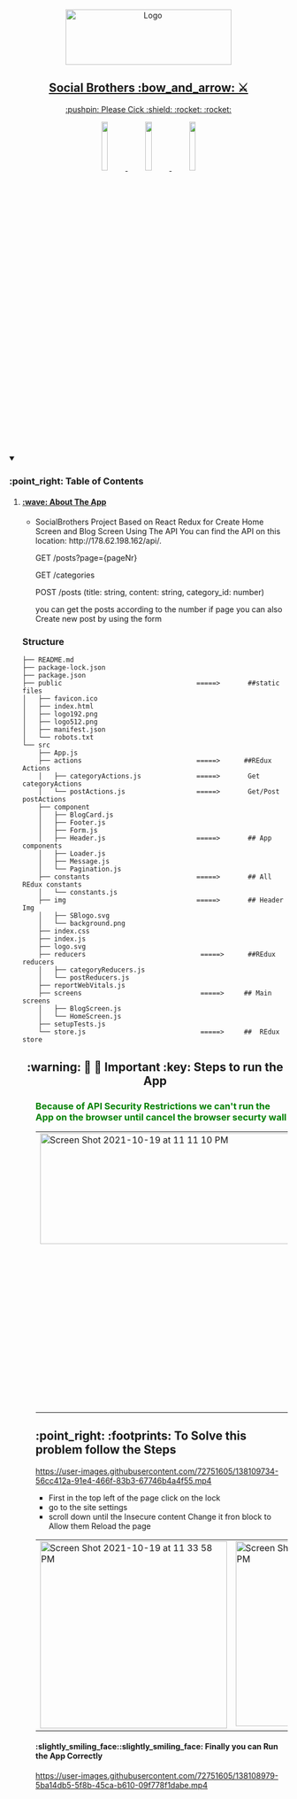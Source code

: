 
<br />
<p align="center">
  <a href="https://socialbrothersehabwasel.netlify.app/ ">
   <img src="https://socialbrothers.nl/wp-content/themes/social_brothers/assets/SBlogo.svg" alt="Logo" width="300" height="100">
<h2 align="center"> Social Brothers 	:bow_and_arrow: ⚔️</h2>
<p align="center"> :pushpin: Please  Cick :shield: :rocket:	:rocket: </p>
    <p align="center">  <code><img width="15%" src="https://www.vectorlogo.zone/logos/reactjs/reactjs-ar21.svg"></code>
    <code><img width="15%" src="https://github.com/prplx/svg-logos/blob/master/svg/redux.svg"></code>
  <code><img width="15%" src="https://www.vectorlogo.zone/logos/getbootstrap/getbootstrap-ar21.svg"></code></p>
  </a>
   
       
<details open="open">
  <summary><h3>:point_right: Table of Contents</h3></summary>
  <ol>
    <li>
      <a href="#about-the-project"><h4> :wave: About The App</h4></a> 
      <ul>
        <li>   SocialBrothers Project Based on React Redux for Create Home Screen and Blog Screen Using The API
You can find the API on this location: http://178.62.198.162/api/. 


<p>GET /posts?page={pageNr}</p>
<p>GET /categories</p>
          <p>POST /posts (title: string, content: string, category_id: number)</p>
           <p>you can get the posts according to the number if page you can also Create new post by using the form </p>
        </li>
         </ul>
      
 ### Structure 
``` 
├── README.md
├── package-lock.json
├── package.json
├── public                                  =====>       ##static files 
│   ├── favicon.ico
│   ├── index.html
│   ├── logo192.png
│   ├── logo512.png
│   ├── manifest.json
│   └── robots.txt
└── src
    ├── App.js                                     
    ├── actions                             =====>      ##REdux Actions
    │   ├── categoryActions.js              =====>       Get categoryActions
    │   └── postActions.js                  =====>       Get/Post postActions
    ├── component
    │   ├── BlogCard.js
    │   ├── Footer.js
    │   ├── Form.js
    │   ├── Header.js                       =====>       ## App components
    │   ├── Loader.js
    │   ├── Message.js
    │   └── Pagination.js
    ├── constants                           =====>       ## All REdux constants                   
    │   └── constants.js                     
    ├── img                                 =====>       ## Header Img
    │   ├── SBlogo.svg
    │   └── background.png
    ├── index.css
    ├── index.js
    ├── logo.svg
    ├── reducers                             =====>      ##REdux reducers
    │   ├── categoryReducers.js
    │   └── postReducers.js
    ├── reportWebVitals.js
    ├── screens                              =====>     ## Main  screens
    │   ├── BlogScreen.js
    │   └── HomeScreen.js     
    ├── setupTests.js
    └── store.js                             =====>     ##  REdux store
```     
<h2 align="center" >	:warning: 🔐 	🔐 Important :key: Steps to run the App</h2>
      <ul>
                 <h3 style="color: green"> Because of API Security Restrictions we can't run the App on the browser until cancel the browser securty wall </h3>
       <table>
  <tr >
          <td valign="top">    <img width="600" height="200" alt="Screen Shot 2021-10-19 at 11 11 10 PM" src="https://user-images.githubusercontent.com/72751605/137991210-22cdd277-2546-4db4-9f7c-675b03bdf4fa.png" /></td>
<td valign="top"><img width="500" alt="Screen Shot 2021-10-19 at 11 21 59 PM" src="https://user-images.githubusercontent.com/72751605/137992518-86109c6c-6254-4a99-b95b-a06c3170da06.png"></td>

  </tr>
</table>
 <h2> :point_right:	:footprints: To Solve this problem follow the Steps</h2>
        


https://user-images.githubusercontent.com/72751605/138109734-56cc412a-91e4-466f-83b3-67746b4a4f55.mp4


 
        
 <ul>
   <li> First in  the top left of the page click on the lock </li><li>go to the site settings</li><li>scroll down until the Insecure content Change it fron block to Allow them Reload the page</li></ul>
     <table>
  <tr >
          <td valign="top"> <img width="338" alt="Screen Shot 2021-10-19 at 11 33 58 PM" src="https://user-images.githubusercontent.com/72751605/137995164-91ce508d-926a-4766-a446-a49333a391f0.png">

  </td>

<td valign="top"> <img width="334" alt="Screen Shot 2021-10-19 at 11 34 17 PM" src="https://user-images.githubusercontent.com/72751605/137995289-7b9e652c-a405-4b9b-8561-ae53cf43be1e.png"></td>
    <td valign="top"> 
      <img width="625"  height="180" alt="Screen Shot 2021-10-19 at 11 47 42 PM" src="https://user-images.githubusercontent.com/72751605/137995601-d6fdab50-fe85-4460-9dfe-6cc186bdbfdc.png">
    </td>

<td valign="top"> 
     <img width="526"  height="180"  alt="Screen Shot 2021-10-19 at 11 35 10 PM" src="https://user-images.githubusercontent.com/72751605/137996005-f3c0ab1b-ea09-44dd-baa3-2cfbfb481ef8.png"> 
    </td>
  </tr>
</table>
       <h4> :slightly_smiling_face::slightly_smiling_face: Finally you can Run the App Correctly </h4>
       </li>
 

   https://user-images.githubusercontent.com/72751605/138108979-5ba14db5-5f8b-45ca-b610-09f778f1dabe.mp4  

  </ol>
</details>






